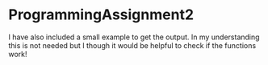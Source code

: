 # ProgrammingAssignment2
I have also included a small example to get the output. 
In my understanding this is not needed but I though it would be helpful to check if the functions work!
